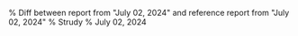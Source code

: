 % Diff between report from "July 02, 2024" and reference report from "July 02, 2024"
% Strudy
% July 02, 2024


